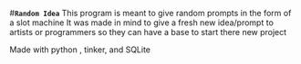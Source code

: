 #**`Random Idea`**
This program is meant to give random prompts in the form of a slot machine
It was made in mind to give a fresh new idea/prompt to artists or programmers so they can have a base to start there new project

Made with python , tinker, and SQLite